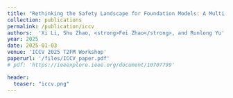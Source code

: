 ```yaml
---
title: "Rethinking the Safety Landscape for Foundation Models: A Multi-Modal Perspective"
collection: publications
permalink: /publication/iccv
authors:  'Xi Li, Shu Zhao, <strong>Fei Zhao</strong>, and Runlong Yu'
year: 2025
date: 2025-01-03 
venue: 'ICCV 2025 T2FM Workshop'
paperurl: '/files/ICCV_paper.pdf'
# pdf: 'https://ieeexplore.ieee.org/document/10707799'

header:
  teaser: "iccv.png"
---
```




